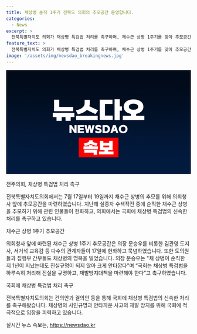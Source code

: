 ```yaml
---
title: 채상병 순직 1주기 전북도 의회의 추모공간 운영합니다.
categories:
  - News
excerpt: >
  전북특별자치도 의회가 채상병 특검법 처리를 촉구하며, 채수근 상병 1주기를 맞아 추모공간을 마련했다. 의회청사 앞에서 김관영 도지사, 서거석 교육감 등이 헌화하고, 의장 문승우는 국회에 특검법 처리를 촉구했다. 또한 도의회는 국회에 채상병 특검법 처리를 촉구하는 건의안과 결의안을 제출했다. (150자)
feature_text: >
  전북특별자치도 의회가 채상병 특검법 처리를 촉구하며, 채수근 상병 1주기를 맞아 추모공간을 마련했다. 의회청사 앞에서 김관영 도지사, 서거석 교육감 등이 헌화하고, 의장 문승우는 국회에 특검법 처리를 촉구했다. 또한 도의회는 국회에 채상병 특검법 처리를 촉구하는 건의안과 결의안을 제출했다. (150자)
image: '/assets/img/newsdao_breakingnews.jpg'
---
```


<p><img src="/assets/img/newsdao_breakingnews.jpg" alt="koreaapp 속보" /></p>

<p>전주의회, 채상병 특검법 처리 촉구</p>

<p>전북특별자치도의회에서는 7월 17일부터 19일까지 채수근 상병의 추모를 위해 의회청사 앞에 추모공간을 마련하였습니다. 지난해 실종자 수색작전 중에 순직한 채수근 상병을 추모하기 위해 관련 인물들이 헌화하고, 의회에서는 국회에 채상병 특검법의 신속한 처리를 촉구하고 있습니다.</p>

<p>채수근 상병 1주기 추모공간</p>

<p>의회청사 앞에 마련된 채수근 상병 1주기 추모공간은 의장 문승우를 비롯한 김관영 도지사, 서거석 교육감 등 다수의 관계자들이 17일에 헌화하고 묵념하였습니다. 또한 도의원들과 집행부 간부들도 채상병의 명복을 빌었습니다. 의장 문승우는 "채 상병이 순직한 지 1년이 지났는데도 진실규명이 되지 않아 크게 안타깝다"며 “국회는 채상병 특검법을 하루속히 처리해 진실을 규명하고, 재발방지대책을 마련해야 한다”고 촉구하였습니다.</p>

<p>국회에 채상병 특검법 처리 촉구</p>

<p>전북특별자치도의회는 건의안과 결의안 등을 통해 국회에 채상병 특검법의 신속한 처리를 촉구해왔습니다. 채상병의 사인규명과 안타까운 사고의 재발 방지를 위해 국회에 적극적으로 입장을 피력하고 있습니다.</p>
실시간 뉴스 속보는, <a href="https://newsdao.kr" rel="dofollow">https://newsdao.kr</a>



